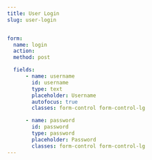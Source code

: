 ```yaml
---
title: User Login
slug: user-login


form:
  name: login
  action:
  method: post

  fields:
      - name: username
        id: username
        type: text
        placeholder: Username
        autofocus: true
        classes: form-control form-control-lg

      - name: password
        id: password
        type: password
        placeholder: Password  
        classes: form-control form-control-lg
---
```

